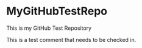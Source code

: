 # MyGitHubTestRepo
This is my GitHub Test Repository


This is a test comment that needs to be checked in.